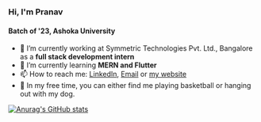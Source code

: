 ### Hi, I'm Pranav
#### Batch of '23, Ashoka University


- 🔭 I’m currently working at Symmetric Technologies Pvt. Ltd., Bangalore as a **full stack development intern**
- 🌱 I’m currently learning **MERN and Flutter**
- 📫 How to reach me: [LinkedIn](https://www.linkedin.com/in/pranav-kumar-iyengar/), [Email](mailto:pranav.iyengar_ug23@ashoka.edu.in) or [my website](https://pranav132.github.io)
- 🏀 In my free time, you can either find me playing basketball or hanging out with my dog.



[![Anurag's GitHub stats](https://github-readme-stats.vercel.app/api?username=Pranav132&theme=dark&hide=issues,stars&count_private=true)](https://github.com/anuraghazra/github-readme-stats)

